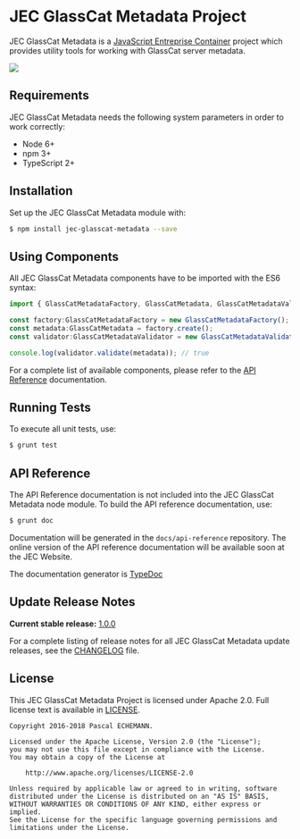 # JEC GlassCat Metadata Project

JEC GlassCat Metadata is a [JavaScript Entreprise Container][jec-url] project which provides utility tools for working with GlassCat server metadata.

[![][jec-logo]][jec-url]

## Requirements

JEC GlassCat Metadata needs the following system parameters in order to work correctly:

- Node 6+
- npm 3+
- TypeScript 2+

## Installation

Set up the JEC GlassCat Metadata module with:

```bash
$ npm install jec-glasscat-metadata --save
```

## Using Components

All JEC GlassCat Metadata components have to be imported with the ES6 syntax:

```javascript
import { GlassCatMetadataFactory, GlassCatMetadata, GlassCatMetadataValidator } from "jec-glasscat-metadata";

const factory:GlassCatMetadataFactory = new GlassCatMetadataFactory();
const metadata:GlassCatMetadata = factory.create();
const validator:GlassCatMetadataValidator = new GlassCatMetadataValidator();

console.log(validator.validate(metadata)); // true
```

For a complete list of available components, please refer to the [API Reference](#api-reference) documentation.

## Running Tests

To execute all unit tests, use:

```bash
$ grunt test
```

## API Reference

The API Reference documentation is not included into the JEC GlassCat Metadata node module. To build the API reference documentation, use:

```bash
$ grunt doc
```

Documentation will be generated in the `docs/api-reference` repository.
The online version of the  API reference documentation will be available soon at the JEC Website.

The documentation generator is [TypeDoc](http://typedoc.org/)

## Update Release Notes

**Current stable release:** [1.0.0](CHANGELOG.md#jec-glasscat-metadata-1.0.0)
 
For a complete listing of release notes for all JEC GlassCat Metadata update releases, see the [CHANGELOG](CHANGELOG.md) file. 

## License
This JEC GlassCat Metadata Project is licensed under Apache 2.0. Full license text is available in [LICENSE](LICENSE).

```
Copyright 2016-2018 Pascal ECHEMANN.

Licensed under the Apache License, Version 2.0 (the "License");
you may not use this file except in compliance with the License.
You may obtain a copy of the License at

    http://www.apache.org/licenses/LICENSE-2.0

Unless required by applicable law or agreed to in writing, software
distributed under the License is distributed on an "AS IS" BASIS,
WITHOUT WARRANTIES OR CONDITIONS OF ANY KIND, either express or implied.
See the License for the specific language governing permissions and
limitations under the License.
```

[jec-url]: https://github.com/pechemann/JEC
[jec-logo]: https://raw.githubusercontent.com/pechemann/JEC/master/assets/jec-logos/jec-logo.png